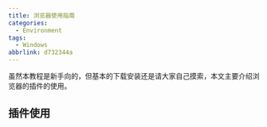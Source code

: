 ```yaml
---
title: 浏览器使用指南
categories:
  - Environment
tags:
  - Windows
abbrlink: d732344a
---
```



虽然本教程是新手向的，但基本的下载安装还是请大家自己摸索，本文主要介绍浏览器的插件的使用。

<!-- 文章推荐：
[]() -->

## 插件使用